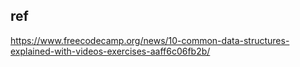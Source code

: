 ## ref
https://www.freecodecamp.org/news/10-common-data-structures-explained-with-videos-exercises-aaff6c06fb2b/